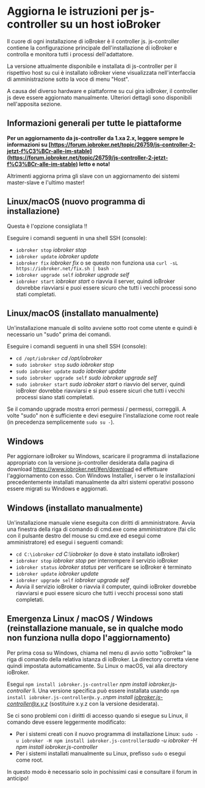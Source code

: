 # Aggiorna le istruzioni per js-controller su un host ioBroker

Il cuore di ogni installazione di ioBroker è il controller js. js-controller contiene la configurazione principale dell'installazione di ioBroker e controlla e monitora tutti i processi dell'adattatore.

La versione attualmente disponibile e installata di js-controller per il rispettivo host su cui è installato ioBroker viene visualizzata nell'interfaccia di amministrazione sotto la voce di menu "Host".

A causa del diverso hardware e piattaforme su cui gira ioBroker, il controller js deve essere aggiornato manualmente. Ulteriori dettagli sono disponibili nell'apposita sezione.

## Informazioni generali per tutte le piattaforme

**Per un aggiornamento da js-controller da 1.xa 2.x, leggere sempre le informazioni su [https://forum.iobroker.net/topic/26759/js-controller-2-jetzt-f%C3%BCr-alle-im-stable](https://forum.iobroker.net/topic/26759/js-controller-2-jetzt-f%C3%BCr-alle-im-stable) letto e nota!**

Altrimenti aggiorna prima gli slave con un aggiornamento dei sistemi master-slave e l'ultimo master!

## Linux/macOS (nuovo programma di installazione)
Questa è l'opzione consigliata !!

Eseguire i comandi seguenti in una shell SSH (console):
* `iobroker stop` *iobroker stop*
* `iobroker update` *iobroker update*
* `iobroker fix` *iobroker fix* o se questo non funziona usa `curl -sL https://iobroker.net/fix.sh | bash -`
* `iobroker upgrade self` *iobroker upgrade self*
* `iobroker start` *iobroker start* o riavvia il server, quindi ioBroker dovrebbe riavviarsi e puoi essere sicuro che tutti i vecchi processi sono stati completati.
<!-- copy
iobroker stop
iobroker update
iobroker fix
iobroker upgrade self
iobroker start
-->

## Linux/macOS (installato manualmente)

Un'installazione manuale di solito avviene sotto root come utente e quindi è necessario un "sudo" prima dei comandi.

Eseguire i comandi seguenti in una shell SSH (console):
* `cd /opt/iobroker` *cd /opt/iobroker*
* `sudo iobroker stop` *sudo iobroker stop*
* `sudo iobroker update` *sudo iobroker update*
* `sudo iobroker upgrade self` *sudo iobroker upgrade self*
* `sudo iobroker start` *sudo iobroker start* o riavvio del server, quindi ioBroker dovrebbe riavviarsi e si può essere sicuri che tutti i vecchi processi siano stati completati.
<!-- copy
cd /opt/iobroker
sudo iobroker stop
sudo iobroker upgrade
sudo iobroker upgrade self
sudo iobroker start
-->

Se il comando upgrade mostra errori permessi / permessi, correggili. A volte "sudo" non è sufficiente e devi eseguire l'installazione come root reale (in precedenza semplicemente `sudo su -`).

## Windows

Per aggiornare ioBroker su Windows, scaricare il programma di installazione appropriato con la versione js-controller desiderata dalla pagina di download https://www.iobroker.net/#en/download ed effettuare l'aggiornamento con esso. Con Windows Installer, i server o le installazioni precedentemente installati manualmente da altri sistemi operativi possono essere migrati su Windows e aggiornati.

## Windows (installato manualmente)

Un'installazione manuale viene eseguita con diritti di amministratore. Avvia una finestra della riga di comando di cmd.exe come amministratore (fai clic con il pulsante destro del mouse su cmd.exe ed esegui come amministratore) ed esegui i seguenti comandi:

* `cd C:\iobroker` *cd C:\iobroker* (o dove è stato installato ioBroker)
* `iobroker stop` *iobroker stop* per interrompere il servizio ioBroker
* `iobroker status` *iobroker status* per verificare se ioBroker è terminato
* `iobroker update` *iobroker update*
* `iobroker upgrade self` *iobroker upgrade self*
* Avvia il servizio ioBroker o riavvia il computer, quindi ioBroker dovrebbe riavviarsi e puoi essere sicuro che tutti i vecchi processi sono stati completati.
<!-- copy
cd C:\iobroker
iobroker stop
iobroker status
iobroker update
iobroker upgrade self
-->

## Emergenza Linux / macOS / Windows (reinstallazione manuale, se in qualche modo non funziona nulla dopo l'aggiornamento)

Per prima cosa su Windows, chiama nel menu di avvio sotto "ioBroker" la riga di comando della relativa istanza di ioBroker. La directory corretta viene quindi impostata automaticamente. Su Linux o macOS, vai alla directory ioBroker.

Esegui `npm install iobroker.js-controller` *npm install iobroker.js-controller* lì. Una versione specifica può essere installata usando `npm install iobroker.js-controller@x.y.z`*npm install iobroker.js-controller@x.y.z* (sostituire x.y.z con la versione desiderata).

Se ci sono problemi con i diritti di accesso quando si esegue su Linux, il comando deve essere leggermente modificato:

* Per i sistemi creati con il nuovo programma di installazione Linux: `sudo -u iobroker -H npm install iobroker.js-controller`*sudo -u iobroker -H npm install iobroker.js-controller*
* Per i sistemi installati manualmente su Linux, prefisso `sudo` o esegui come root.

In questo modo è necessario solo in pochissimi casi e consultare il forum in anticipo!
